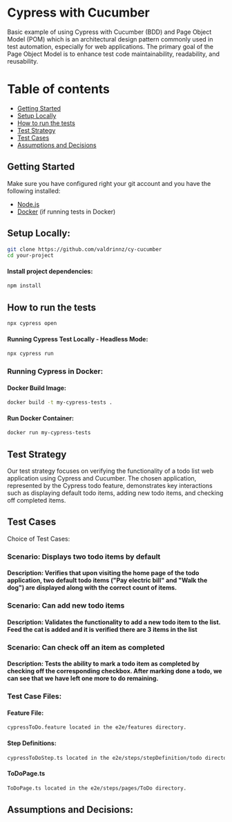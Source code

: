 # Cypress with Cucumber
Basic example of using Cypress with Cucumber (BDD) and Page Object Model (POM) which is an architectural design pattern commonly used in test automation, especially for web applications. The primary goal of the Page Object Model is to enhance test code maintainability, readability, and reusability. 

# Table of contents

* [Getting Started](#get-started)
* [Setup Locally](#setup-locally)
* [How to run the tests](#how-to-run-the-tests)
* [Test Strategy](#test-strategy)
* [Test Cases](#test-cases)
* [Assumptions and Decisions](assumptions-and-decisions)

## Getting Started
Make sure you have configured right your git account and you have the following installed:

- [Node.js](https://nodejs.org/)
- [Docker](https://www.docker.com/) (if running tests in Docker)


## Setup Locally:
 ```bash
 git clone https://github.com/valdrinnz/cy-cucumber
 cd your-project
 ```
#### Install project dependencies:
 ```bash
 npm install
 ```
## How to run the tests
 ```bash
 npx cypress open
 ```
#### Running Cypress Test Locally - Headless Mode:
 ```bash
 npx cypress run
 ```

### Running Cypress in Docker:

#### Docker Build Image:
 ```bash
 docker build -t my-cypress-tests .
 ```
 #### Run Docker Container:
 ```bash
 docker run my-cypress-tests
 ```

## Test Strategy

Our test strategy focuses on verifying the functionality of a todo list web application using Cypress and Cucumber. The chosen application, represented by the Cypress todo feature, demonstrates key interactions such as displaying default todo items, adding new todo items, and checking off completed items. 

## Test Cases
Choice of Test Cases:

### Scenario: Displays two todo items by default
#### Description: Verifies that upon visiting the home page of the todo application, two default todo items ("Pay electric bill" and "Walk the dog") are displayed along with the correct count of items.


### Scenario: Can add new todo items
#### Description: Validates the functionality to add a new todo item to the list. Feed the cat is added and it is verified there are 3 items in the list


### Scenario: Can check off an item as completed
#### Description: Tests the ability to mark a todo item as completed by checking off the corresponding checkbox. After marking done a todo, we can see that we have left one more to do remaining.

### Test Case Files:
#### Feature File: 
 ```bash
cypressToDo.feature located in the e2e/features directory.
 ```
 #### Step Definitions:
 ```bash
cypressToDoStep.ts located in the e2e/steps/stepDefinition/todo directory.
 ```

 #### ToDoPage.ts
 ```bash
ToDoPage.ts located in the e2e/steps/pages/ToDo directory.
 ```
## Assumptions and Decisions:
